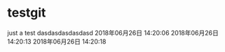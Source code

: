 # testgit
just  a test
dasdasdasdasdasd
2018年06月26日 14:20:06
2018年06月26日 14:20:13
2018年06月26日 14:20:18
